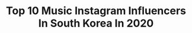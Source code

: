 ---
title: Top 10 Music Instagram Influencers In South Korea In 2020
description: >-
  Find top music Instagram influencers in South Korea in 2020. Most popular hashtags: # #music #thankyou #dj.
platform: Instagram
profiles:
  - username: "harutya_"
    fullname: >-
      春茶
    location: "South Korea"
    followers: 149191
    engagement: 1192
    commentsToLikes: 0.007484
    id: ck0vz9unl81dh0i19z0i9a9fm
    verified: false
    hashtags: "#2020, #maisonmargiela, #burberry, #macbookpro"
  - username: "zai.ro_"
    fullname: >-
      zai.ro / 안중재
    location: "South Korea"
    followers: 60063
    engagement: 1360
    commentsToLikes: 0.028775
    id: ck8sxjlh9hmtt0j78x5148tax
    verified: true
    hashtags: ""
  - username: "love_loren"
    fullname: >-
      L O R E N (Lah-ren)
    location: "South Korea"
    followers: 43597
    engagement: 2488
    commentsToLikes: 0.022638
    id: ck8t8xs35m8ai0j78f4lal54p
    verified: false
    hashtags: "#love, #remixsong, #yummy, #blacklove"
  - username: "nthn_rivr"
    fullname: >-
      네이슨 [NATHAN] + RIVR
    location: "South Korea"
    followers: 38317
    engagement: 1271
    commentsToLikes: 0.024690
    id: ck5c0qmjftnql0i11id6mdjct
    verified: false
    hashtags: ""
  - username: "baebenji92"
    fullname: >-
      Benji 벤지
    location: "South Korea"
    followers: 99058
    engagement: 888
    commentsToLikes: 0.033610
    id: ck8sxjlvzhmv30j7892hxgldf
    verified: true
    hashtags: "#benji, #feekatime, #hopethatsright, #help"
  - username: "sungminist"
    fullname: >-
      SMMT (써밋)
    location: "South Korea"
    followers: 54496
    engagement: 876
    commentsToLikes: 0.012143
    id: ck8swrncaf05u0j78tgrn0w3y
    verified: false
    hashtags: "#h1ghrmusic, #tbt2016, #weoutchillseoulcity, #sikk"
  - username: "nancy.momoland"
    fullname: >-
      MOMOLAND NANCY
    location: "South Korea"
    followers: 954525
    engagement: 988
    commentsToLikes: 0.006675
    id: ck15sef2kclbg0i19z3fx8zrj
    verified: false
    hashtags: ""
  - username: "aster_djofficial"
    fullname: >-
      아스터
    location: "South Korea"
    followers: 98257
    engagement: 223
    commentsToLikes: 0.024522
    id: ck55o2oec7igz0i11tf6g23z6
    verified: false
    hashtags: "#asid, #boombang, #astermusic, #edm"
  - username: "dj_youkeep"
    fullname: >-
      유지/DJyoukeep
    location: "South Korea"
    followers: 26681
    engagement: 328
    commentsToLikes: 0.024648
    id: ck5cjv95fvklp0i112ofrwh0r
    verified: false
    hashtags: "#japan, #tokyo, #summer, #yangclub"
  - username: "djxiao_888"
    fullname: >-
      XIAOJUN
    location: "South Korea"
    followers: 1488362
    engagement: 2724
    commentsToLikes: 0.026713
    id: ck8tbc9i1v3o50j78q0jblryh
    verified: true
    hashtags: "#beyond"
---